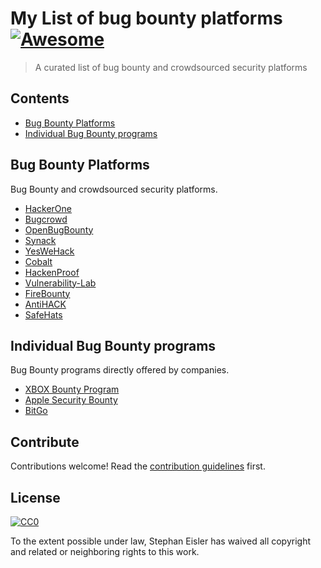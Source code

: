 # My List of bug bounty platforms [![Awesome](https://awesome.re/badge.svg)](https://awesome.re)

> A curated list of bug bounty and crowdsourced security platforms


## Contents

- [Bug Bounty Platforms](#section)
- [Individual Bug Bounty programs](#section)


## Bug Bounty Platforms

Bug Bounty and crowdsourced security platforms.

- [HackerOne](https://www.hackerone.com)
- [Bugcrowd](https://www.bugcrowd.com)
- [OpenBugBounty](https://www.openbugbounty.org)
- [Synack](https://www.synack.com/red-team/)
- [YesWeHack](https://www.yeswehack.com)
- [Cobalt](https://cobalt.io)
- [HackenProof](https://hackenproof.com)
- [Vulnerability-Lab](https://www.vulnerability-lab.com)
- [FireBounty](https://firebounty.com)
- [AntiHACK](https://www.antihack.me)
- [SafeHats](https://safehats.com)

## Individual Bug Bounty programs

Bug Bounty programs directly offered by companies.

- [XBOX Bounty Program](https://www.microsoft.com/en-us/msrc/bounty-xbox)
- [Apple Security Bounty](https://developer.apple.com/security-bounty/)
- [BitGo](https://www.bitgo.com/bug-bounty)


## Contribute

Contributions welcome! Read the [contribution guidelines](contributing.md) first.


## License

[![CC0](https://mirrors.creativecommons.org/presskit/buttons/88x31/svg/cc-zero.svg)](https://creativecommons.org/publicdomain/zero/1.0)

To the extent possible under law, Stephan Eisler has waived all copyright and
related or neighboring rights to this work.

